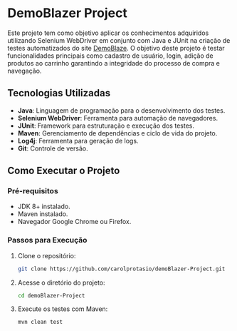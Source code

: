 # DemoBlazer Project

Este projeto tem como objetivo aplicar os conhecimentos adquiridos utilizando Selenium WebDriver em conjunto com Java e JUnit na criação de testes automatizados do site [DemoBlaze](https://www.demoblaze.com/). 
O objetivo deste projeto é testar funcionalidades principais como cadastro de usuário, login, adição de produtos ao carrinho garantindo a integridade do processo de compra e navegação.

## Tecnologias Utilizadas

- **Java**: Linguagem de programação para o desenvolvimento dos testes.
- **Selenium WebDriver**: Ferramenta para automação de navegadores.
- **JUnit**: Framework para estruturação e execução dos testes.
- **Maven**: Gerenciamento de dependências e ciclo de vida do projeto.
- **Log4j**: Ferramenta para geração de logs.
- **Git**: Controle de versão.

## Como Executar o Projeto

### Pré-requisitos

- JDK 8+ instalado.
- Maven instalado.
- Navegador Google Chrome ou Firefox.

### Passos para Execução

1. Clone o repositório:

    ```bash
    git clone https://github.com/carolprotasio/demoBlazer-Project.git
    ```

2. Acesse o diretório do projeto:

    ```bash
    cd demoBlazer-Project
    ```

3. Execute os testes com Maven:

    ```bash
    mvn clean test
    ```

